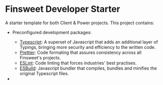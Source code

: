 # Finsweet Developer Starter

A starter template for both Client & Power projects. This project contains:

- Preconfigured development packages:

  - [Typescript](https://www.typescriptlang.org/): A superset of Javascript that adds an additional layer of Typings, bringing more security and efficiency to the written code.
  - [Prettier](https://prettier.io/): Code formating that assures consistency across all Finsweet's projects.
  - [ESLint](https://eslint.org/): Code linting that forces industries' best practises.
  - [ESBuild](https://esbuild.github.io/): Javascript bundler that compiles, bundles and minifies the original Typescript files.

-
